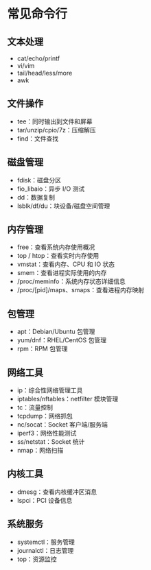 # 常见命令行

## 文本处理
- cat/echo/printf
- vi/vim
- tail/head/less/more
- awk

## 文件操作
- tee：同时输出到文件和屏幕
- tar/unzip/cpio/7z：压缩解压
- find：文件查找

## 磁盘管理
- fdisk：磁盘分区
- fio_libaio：异步 I/O 测试
- dd：数据复制
- lsblk/df/du：块设备/磁盘空间管理

## 内存管理
- free：查看系统内存使用概况
- top / htop：查看实时内存使用
- vmstat：查看内存、CPU 和 IO 状态
- smem：查看进程实际使用的内存
- /proc/meminfo：系统内存状态详细信息
- /proc/[pid]/maps、smaps：查看进程内存映射

## 包管理
- apt：Debian/Ubuntu 包管理
- yum/dnf：RHEL/CentOS 包管理
- rpm：RPM 包管理

## 网络工具
- ip：综合性网络管理工具
- iptables/nftables：netfilter 模块管理
- tc：流量控制
- tcpdump：网络抓包
- nc/socat：Socket 客户端/服务端
- iperf3：网络性能测试
- ss/netstat：Socket 统计
- nmap：网络扫描

## 内核工具
- dmesg：查看内核缓冲区消息
- lspci：PCI 设备信息

## 系统服务
- systemctl：服务管理
- journalctl：日志管理
- top：资源监控